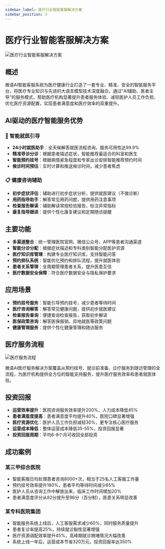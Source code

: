 ```yaml
---
sidebar_label: 医疗行业智能客服解决方案
sidebar_position: 3
---
```


# 医疗行业智能客服解决方案

![医疗行业智能客服解决方案](/img/solution/hospital_solution.svg)

## 概述

微语AI智能客服系统为医疗健康行业打造了一套专业、精准、安全的智能服务平台，将医疗专业知识与先进的大语言模型技术深度融合。通过"AI辅助、医者主导"的服务模式，帮助医疗机构显著提升患者服务体验、减轻医护人员工作负担、优化医疗资源配置，实现患者满意度和医疗效率的双重提升。

## AI驱动的医疗智能服务优势

### 🏥 智能就医引导

- **24小时就医助手**：全天候解答就医流程咨询，服务可用性达99.9%
- **精准导诊分诊**：根据患者描述症状，智能推荐最适合的科室和医生
- **智能预约挂号**：根据病情紧急程度和专家出诊安排智能推荐预约时间
- **候诊时间预估**：实时计算和推送候诊时间，减少患者焦虑

### 📋 健康咨询辅助

- **初步症状评估**：辅助进行初步症状分析，提供就医建议（不做诊断）
- **用药指导助手**：解答常见用药问题，提供用药注意事项
- **检查报告解读**：辅助解读常规检验报告，标注异常指标
- **康复指导跟进**：提供个性化康复建议和定期随访提醒

## 主要功能

- **多渠道整合**：统一管理医院官网、微信公众号、APP等患者沟通渠道
- **智能分诊分配**：根据症状描述和专科类别智能分配医护资源
- **医疗知识库管理**：构建专业医疗知识库，支持智能问答
- **预约排队系统**：智能优化预约和排队流程，提升就医体验
- **患者关系管理**：全周期管理患者关系，提升医患互信
- **医疗数据安全保障**：符合医疗数据安全与隐私保护要求

## 应用场景

- **预约挂号服务**：智能引导预约挂号，减少患者等待时间
- **医疗咨询解答**：解答常见健康问题，提供初步就医建议
- **检查报告查询**：便捷查询检查报告，获取初步解读
- **医保政策咨询**：解答医保报销、异地就医等政策问题
- **健康管理服务**：提供个性化健康管理和随访服务

## 医疗服务流程

![医疗服务流程](/img/solution/hospital_service_flow.svg)

微语AI医疗服务解决方案覆盖从预约挂号、就诊前准备、诊疗服务到随访管理的全流程，为医疗机构提供全方位的智能支持服务，提升医疗服务效率和患者就医体验。

## 投资回报

- **运营效率提升**：医院咨询服务效率提升200%，人力成本降低45%
- **患者满意度提高**：患者满意度平均提升40%，医院口碑显著增强
- **医疗资源优化**：医护人员工作负担减轻30%，更专注核心医疗服务
- **运营成本降低**：整体运营成本降低35-55%，投资回报显著
- **投资回报周期**：平均6-8个月可收回全部投资

## 成功案例

### 某三甲综合医院

- 智能客服日均处理患者咨询8000+次，相当于25名人工客服工作量
- 预约挂号效率提升180%，患者平均等待时间减少65%
- 医护人员从咨询工作中解放出来，临床工作时间增加20%
- 患者满意度评分从82分提升至96分（百分制），医患关系明显改善

### 某专科医院集团

- 智能服务系统上线后，人工客服需求减少60%，同时服务质量提升
- 患者复诊率提高25%，持续就诊黏性显著增强
- 医疗资源调配效率提升45%，高峰期就诊拥堵情况大幅改善
- 系统上线一年后，运营成本节省320万元，投资回报率达350%
